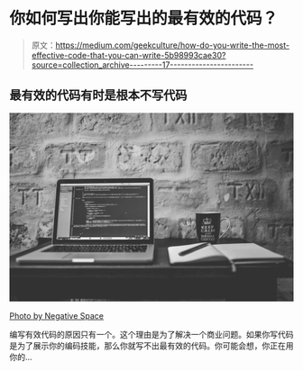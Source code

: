 # 你如何写出你能写出的最有效的代码？

> 原文：<https://medium.com/geekculture/how-do-you-write-the-most-effective-code-that-you-can-write-5b98993cae30?source=collection_archive---------17----------------------->

## 最有效的代码有时是根本不写代码

![](img/1806c85a6f824dd1f665639296dce7b5.png)

[Photo by Negative Space](https://www.pexels.com/photo/grayscale-photo-of-computer-laptop-near-white-notebook-and-ceramic-mug-on-table-169573/)

编写有效代码的原因只有一个。这个理由是为了解决一个商业问题。如果你写代码是为了展示你的编码技能，那么你就写不出最有效的代码。你可能会想，你正在用你的…